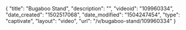 {
    "title": "Bugaboo Stand",
    "description": "",
    "videoid": "109960334",
    "date_created": "1502517068",
    "date_modified": "1504247454",
    "type": "captivate",
    "layout": "video",
    "url": "\/v\/bugaboo-stand\/109960334"
}